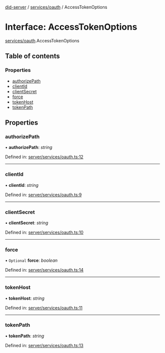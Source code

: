 [did-server](../README.md) / [services/oauth](../modules/services_oauth.md) / AccessTokenOptions

# Interface: AccessTokenOptions

[services/oauth](../modules/services_oauth.md).AccessTokenOptions

## Table of contents

### Properties

- [authorizePath](services_oauth.accesstokenoptions.md#authorizepath)
- [clientId](services_oauth.accesstokenoptions.md#clientid)
- [clientSecret](services_oauth.accesstokenoptions.md#clientsecret)
- [force](services_oauth.accesstokenoptions.md#force)
- [tokenHost](services_oauth.accesstokenoptions.md#tokenhost)
- [tokenPath](services_oauth.accesstokenoptions.md#tokenpath)

## Properties

### authorizePath

• **authorizePath**: *string*

Defined in: [server/services/oauth.ts:12](https://github.com/Puzzlepart/did/blob/b3b3393e/server/services/oauth.ts#L12)

___

### clientId

• **clientId**: *string*

Defined in: [server/services/oauth.ts:9](https://github.com/Puzzlepart/did/blob/b3b3393e/server/services/oauth.ts#L9)

___

### clientSecret

• **clientSecret**: *string*

Defined in: [server/services/oauth.ts:10](https://github.com/Puzzlepart/did/blob/b3b3393e/server/services/oauth.ts#L10)

___

### force

• `Optional` **force**: *boolean*

Defined in: [server/services/oauth.ts:14](https://github.com/Puzzlepart/did/blob/b3b3393e/server/services/oauth.ts#L14)

___

### tokenHost

• **tokenHost**: *string*

Defined in: [server/services/oauth.ts:11](https://github.com/Puzzlepart/did/blob/b3b3393e/server/services/oauth.ts#L11)

___

### tokenPath

• **tokenPath**: *string*

Defined in: [server/services/oauth.ts:13](https://github.com/Puzzlepart/did/blob/b3b3393e/server/services/oauth.ts#L13)
